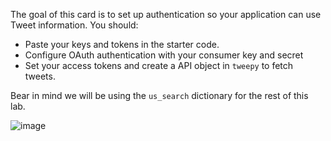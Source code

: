 <!--title={Authentication}-->

The goal of this card is to set up authentication so your application can use Tweet information. You should: 

* Paste your keys and tokens in the starter code. 
* Configure OAuth authentication with your consumer key and secret
* Set your access tokens and create a API object in `tweepy` to fetch tweets.

Bear in mind we will be using the `us_search` dictionary for the rest of this lab.

![image](https://images.pexels.com/photos/58639/pexels-photo-58639.jpeg?auto=compress&cs=tinysrgb&dpr=2&h=650&w=940)
